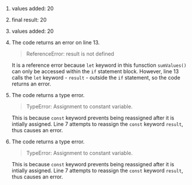 1. values added:  20
2. final result:  20
3. values added:  20
4. The code returns an error on line 13. 
   >ReferenceError: result is not defined

   It is a reference error because `let` keyword in this funsction `sumValues()` can only be accessed within the `if` statement block. However, line 13 calls the `let` keyword - `result` - outside the `if` statement, so the code returns an error.
5. The code returns a type error.
   >TypeError: Assignment to constant variable.

    This is because `const` keyword prevents being reassigned after it is intially assigned. Line 7 attempts to reassign the `const` keyword `result`, thus causes an error.
6. The code returns a type error.
   >TypeError: Assignment to constant variable.

    This is because `const` keyword prevents being reassigned after it is intially assigned. Line 7 attempts to reassign the `const` keyword `result`, thus causes an error.